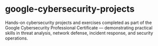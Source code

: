 # google-cybersecurity-projects
Hands-on cybersecurity projects and exercises completed as part of the Google Cybersecurity Professional Certificate — demonstrating practical skills in threat analysis, network defense, incident response, and security operations.
